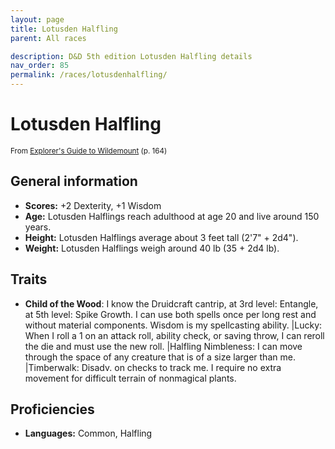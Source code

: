 ```yaml
---
layout: page
title: Lotusden Halfling
parent: All races

description: D&D 5th edition Lotusden Halfling details
nav_order: 85
permalink: /races/lotusdenhalfling/
---
```


# Lotusden Halfling

<small>From <a target="_blank" href="https://dnd.wizards.com/products/wildemount">Explorer's Guide to Wildemount</a> (p. 164)</small>


## General information

- **Scores:** +2 Dexterity, +1 Wisdom
- **Age:** Lotusden Halflings reach adulthood at age 20 and live around 150 years.
- **Height:** Lotusden Halflings average about 3 feet tall (2'7" + 2d4").
- **Weight:** Lotusden Halflings weigh around 40 lb (35 + 2d4 lb).

## Traits

- **Child of the Wood**: I know the Druidcraft cantrip, at 3rd level: Entangle, at 5th level: Spike Growth. I can use both spells once per long rest and without material components. Wisdom is my spellcasting ability. |Lucky: When I roll a 1 on an attack roll, ability check, or saving throw, I can reroll the die and must use the new roll. |Halfling Nimbleness: I can move through the space of any creature that is of a size larger than me. |Timberwalk: Disadv. on checks to track me. I require no extra movement for difficult terrain of nonmagical plants.

## Proficiencies

- **Languages:** Common, Halfling
